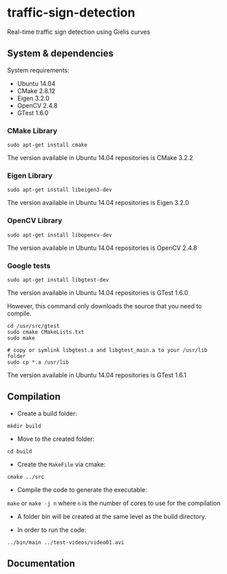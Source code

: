 # traffic-sign-detection
Real-time traffic sign detection using Gielis curves

## System & dependencies

System requirements:

* Ubuntu 14.04
* CMake 2.8.12
* Eigen 3.2.0
* OpenCV 2.4.8
* GTest 1.6.0

### CMake Library

`sudo apt-get install cmake`

The version available in Ubuntu 14.04 repositories is CMake 3.2.2

### Eigen Library

`sudo apt-get install libeigen3-dev`

The version available in Ubuntu 14.04 repositories is Eigen 3.2.0

### OpenCV Library

`sudo apt-get install libopencv-dev`

The version available in Ubuntu 14.04 repositories is OpenCV 2.4.8

### Google tests

`sudo apt-get install libgtest-dev`

The version available in Ubuntu 14.04 repositories is GTest 1.6.0

However, this command only downloads the source that you need to compile.

```
cd /usr/src/gtest
sudo cmake CMakeLists.txt
sudo make

# copy or symlink libgtest.a and libgtest_main.a to your /usr/lib folder
sudo cp *.a /usr/lib
```

The version available in Ubuntu 14.04 repositories is GTest 1.6.1

## Compilation

* Create a build folder:

`mkdir build`

* Move to the created folder:

`cd build`

* Create the `MakeFile` via cmake:

`cmake ../src`

* Compile the code to generate the executable:

`make` or `make -j n` where `n` is the number of cores to use for the compilation

* A folder bin will be created at the same level as the build directory.

* In order to run the code:

`../bin/main ../test-videos/video01.avi`

## Documentation

